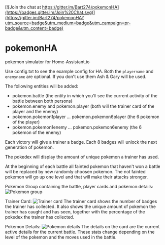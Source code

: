 
[![Join the chat at https://gitter.im/Bart274/pokemonHA](https://badges.gitter.im/Join%20Chat.svg)](https://gitter.im/Bart274/pokemonHA?utm_source=badge&utm_medium=badge&utm_campaign=pr-badge&utm_content=badge)

# pokemonHA
pokemon simulator for Home-Assistant.io

Use config.txt to see the example config for HA.
Both the `playername` and `enemyname` are optional. If you don't use them Ash & Gary will be used.

The following entities will be added:
- pokemon.battle (the entity in which you'll see the current activity of the battle between both persons)
- pokemon.enemy and pokemon.player (both will the trainer card of the player and the enemy)
- pokemon.pokemon1player ... pokemon.pokemon6player (the 6 pokemon of the player)
- pokemon.pokemon1enemy ... pokemon.pokemon6enemy (the 6 pokemon of the enemy)

Each victory will give a trainer a badge. Each 8 badges will unlock the next generation of pokemon.

The pokedex will display the amount of unique pokemon a trainer has used.

At the beginning of each battle all fainted pokemon that haven't won a battle will be replaced by new randomly choosen pokemon. The not fainted pokemon will go up one level and that will make their attacks stronger.

Pokemon Group containing the battle, player cards and pokemon details:
![Pokemon group](https://raw.githubusercontent.com/Bart274/pokemonHA/master/screenshots/pok1.PNG)

Trainer Card:
![Trainer card](https://raw.githubusercontent.com/Bart274/pokemonHA/master/screenshots/pok2.PNG)
The trainer card shows the number of badges the trainer has collected.
It also shows the unique amount of pokemon the trainer has caught and has seen, together with the percentage of the pokedex the trainer has collected.

Pokemon Details:
![Pokemon details](https://raw.githubusercontent.com/Bart274/pokemonHA/master/screenshots/pok3.PNG)
The details on the card are the current active details for the current battle. These stats change depending on the level of the pokemon and the moves used in the battle.
